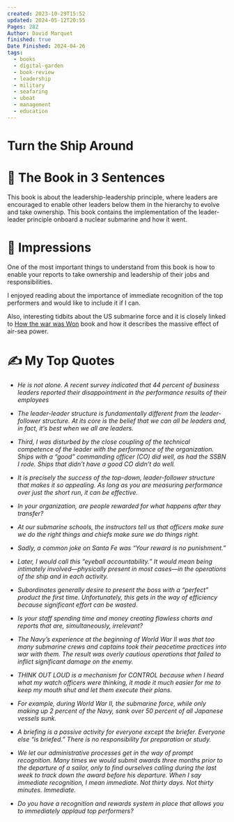 ```yaml
---
created: 2023-10-29T15:52
updated: 2024-05-12T20:55
Pages: 282
Author: David Marquet
finished: true
Date Finished: 2024-04-26
tags:
  - books
  - digital-garden
  - book-review
  - leadership
  - military
  - seafaring
  - uboat
  - management
  - education
---
```

# Turn the Ship Around


# 🚀 The Book in 3 Sentences
This book is about the leadership-leadership principle, where leaders are encouraged to enable other leaders below them in the hierarchy to evolve and take ownership. This book contains the implementation of the leader-leader principle onboard a nuclear submarine and how it went.

# 🎨 Impressions
One of the most important things to understand from this book is how to enable your reports to take ownership and leadership of their jobs and responsibilities. 

I enjoyed reading about the importance of immediate recognition of the top performers and would like to include it if I can. 

Also, interesting tidbits about the US submarine force and it is closely linked to [How the war was Won](How%20the%20war%20was%20Won.md) book and how it describes the massive effect of air-sea power. 
# ✍️ My Top  Quotes

- *He is not alone. A recent survey indicated that 44 percent of business leaders reported their disappointment in the performance results of their employees* 
 
- *The leader-leader structure is fundamentally different from the leader-follower structure. At its core is the belief that we can all be leaders and, in fact, it’s best when we all are leaders.* 
 
- *Third, I was disturbed by the close coupling of the technical competence of the leader with the performance of the organization. Ships with a “good” commanding officer (CO) did well, as had the SSBN I rode. Ships that didn’t have a good CO didn’t do well.* 
 
- *It is precisely the success of the top-down, leader-follower structure that makes it so appealing. As long as you are measuring performance over just the short run, it can be effective.* 
 
- *In your organization, are people rewarded for what happens after they transfer?* 
 
- *At our submarine schools, the instructors tell us that officers make sure we do the right things and chiefs make sure we do things right.* 
 
- *Sadly, a common joke on Santa Fe was “Your reward is no punishment.”* 
 
- *Later, I would call this “eyeball accountability.” It would mean being intimately involved—physically present in most cases—in the operations of the ship and in each activity.* 
 
- *Subordinates generally desire to present the boss with a “perfect” product the first time. Unfortunately, this gets in the way of efficiency because significant effort can be wasted.* 
 
- *Is your staff spending time and money creating flawless charts and reports that are, simultaneously, irrelevant?* 
 
- *The Navy’s experience at the beginning of World War II was that too many submarine crews and captains took their peacetime practices into war with them. The result was overly cautious operations that failed to inflict significant damage on the enemy.* 
 
- *THINK OUT LOUD is a mechanism for CONTROL because when I heard what my watch officers were thinking, it made it much easier for me to keep my mouth shut and let them execute their plans.* 
 
- *For example, during World War II, the submarine force, while only making up 2 percent of the Navy, sank over 50 percent of all Japanese vessels sunk.* 
 
- *A briefing is a passive activity for everyone except the briefer. Everyone else “is briefed.” There is no responsibility for preparation or study.* 
 
- *We let our administrative processes get in the way of prompt recognition. Many times we would submit awards three months prior to the departure of a sailor, only to find ourselves calling during the last week to track down the award before his departure. When I say immediate recognition, I mean immediate. Not thirty days. Not thirty minutes. Immediate.* 
 
- *Do you have a recognition and rewards system in place that allows you to immediately applaud top performers?* 
 
